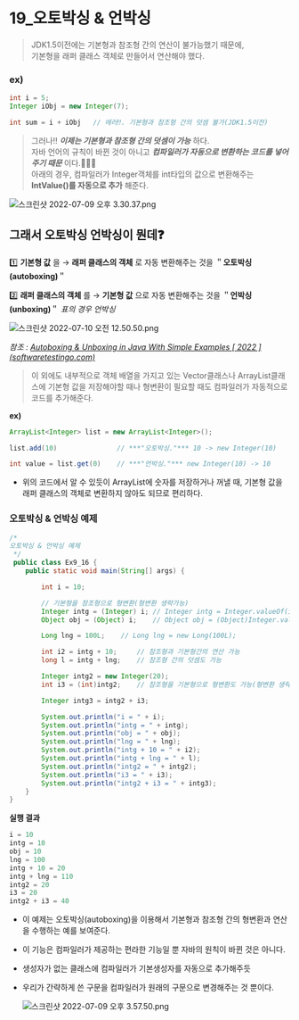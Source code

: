 # 19_오토박싱 & 언박싱
> JDK1.5이전에는 기본형과 참조형 간의 연산이 불가능했기 때문에,   
  기본형을 래퍼 클래스 객체로 만들어서 연산해야 했다.
> 

### ex)

```java
int i = 5;
Integer iObj = new Integer(7);

int sum = i + iObj   // 에러‼️. 기본형과 참조형 간의 덧셈 불가(JDK1.5이전)
```

> 그러나‼️ ***이제는 기본형과 참조형 간의 덧셈이 가능*** 하다.  
자바 언어의 규칙이 바뀐 것이 아니고 ***컴파일러가 자동으로 변환하는 코드를 넣어주기 때문*** 이다.🫢🫢🫢   
아래의 경우, 컴파일러가 Integer객체를 int타입의 값으로 변환해주는 **IntValue()를 자동으로 추가** 해준다.
> 

![스크린샷 2022-07-09 오후 3.30.37.png](https://s3.us-west-2.amazonaws.com/secure.notion-static.com/ee7aa1d8-4d24-4da5-a857-38bcde0fc245/%E1%84%89%E1%85%B3%E1%84%8F%E1%85%B3%E1%84%85%E1%85%B5%E1%86%AB%E1%84%89%E1%85%A3%E1%86%BA_2022-07-09_%E1%84%8B%E1%85%A9%E1%84%92%E1%85%AE_3.30.37.png?X-Amz-Algorithm=AWS4-HMAC-SHA256&X-Amz-Content-Sha256=UNSIGNED-PAYLOAD&X-Amz-Credential=AKIAT73L2G45EIPT3X45%2F20220709%2Fus-west-2%2Fs3%2Faws4_request&X-Amz-Date=20220709T105334Z&X-Amz-Expires=86400&X-Amz-Signature=edc1b846a4dcb51f95c312685a3235ba0e169ab00f9f89664e16e7995e16e7c1&X-Amz-SignedHeaders=host&response-content-disposition=filename%20%3D%22%25E1%2584%2589%25E1%2585%25B3%25E1%2584%258F%25E1%2585%25B3%25E1%2584%2585%25E1%2585%25B5%25E1%2586%25AB%25E1%2584%2589%25E1%2585%25A3%25E1%2586%25BA%25202022-07-09%2520%25E1%2584%258B%25E1%2585%25A9%25E1%2584%2592%25E1%2585%25AE%25203.30.37.png%22&x-id=GetObject)

## 그래서 오토박싱 언박싱이 뭔데❓

1️⃣ **기본형 값** 을 → **래퍼 클래스의 객체** 로 자동 변환해주는 것을 ＂**오토박싱(autoboxing)**＂

2️⃣ **래퍼 클래스의 객체** 를 → **기본형 값** 으로 자동 변환해주는 것을 ＂**언박싱(unboxing)**＂
*표의 경우  언박싱*

![스크린샷 2022-07-10 오전 12.50.50.png](https://s3.us-west-2.amazonaws.com/secure.notion-static.com/0203e36c-4fe4-4f53-9fbd-d9c9810b4263/%E1%84%89%E1%85%B3%E1%84%8F%E1%85%B3%E1%84%85%E1%85%B5%E1%86%AB%E1%84%89%E1%85%A3%E1%86%BA_2022-07-10_%E1%84%8B%E1%85%A9%E1%84%8C%E1%85%A5%E1%86%AB_12.50.50.png?X-Amz-Algorithm=AWS4-HMAC-SHA256&X-Amz-Content-Sha256=UNSIGNED-PAYLOAD&X-Amz-Credential=AKIAT73L2G45EIPT3X45%2F20220709%2Fus-west-2%2Fs3%2Faws4_request&X-Amz-Date=20220709T155221Z&X-Amz-Expires=86400&X-Amz-Signature=c80e7ce9f0e525104b27e55d69de6be2c4966729363bcaa56d27e938ae3031e1&X-Amz-SignedHeaders=host&response-content-disposition=filename%20%3D%22%25E1%2584%2589%25E1%2585%25B3%25E1%2584%258F%25E1%2585%25B3%25E1%2584%2585%25E1%2585%25B5%25E1%2586%25AB%25E1%2584%2589%25E1%2585%25A3%25E1%2586%25BA%25202022-07-10%2520%25E1%2584%258B%25E1%2585%25A9%25E1%2584%258C%25E1%2585%25A5%25E1%2586%25AB%252012.50.50.png%22&x-id=GetObject)

*참조 : [Autoboxing & Unboxing in Java With Simple Examples [ 2022 ] (softwaretestingo.com)](https://www.softwaretestingo.com/autoboxing-and-unboxing/)*

> 이 외에도 내부적으로 객체 배열을 가지고 있는 Vector클래스나 ArrayList클래스에 기본형 값을 저장해야할 때나 형변환이 필요할 때도 컴파일러가 자동적으로 코드를 추가해준다.
> 

**ex)**

```java
ArrayList<Integer> list = new ArrayList<Integer>();

list.add(10)               // ***"오토박싱."*** 10 -> new Integer(10)

int value = list.get(0)    // ***"언박싱."*** new Integer(10) -> 10
```

- 위의 코드에서 알 수 있듯이 ArrayList에 숫자를 저장하거나 꺼낼 때, 기본형 값을 래퍼 클래스의 객체로 변환하지 않아도 되므로 편리하다.

### 오토박싱 & 언박싱 예제

```java
/*
오토박싱 & 언박싱 예제
 */
 public class Ex9_16 {
    public static void main(String[] args) {

        int i = 10;

        // 기본형을 참조형으로 형변환(형변환 생략가능)
        Integer intg = (Integer) i; // Integer intg = Integer.valueOf(i);
        Object obj = (Object) i;    // Object obj = (Object)Integer.valueOf(i);

        Long lng = 100L;    // Long lng = new Long(100L);

        int i2 = intg + 10;     // 참조형과 기본형간의 연산 가능
        long l = intg + lng;    // 참조형 간의 덧셈도 가능

        Integer intg2 = new Integer(20);
        int i3 = (int)intg2;    // 참조형을 기본형으로 형변환도 가능(형변환 생략 가능)

        Integer intg3 = intg2 + i3;

        System.out.println("i = " + i);
        System.out.println("intg = " + intg);
        System.out.println("obj = " + obj);
        System.out.println("lng = " + lng);
        System.out.println("intg + 10 = " + i2);
        System.out.println("intg + lng = " + l);
        System.out.println("intg2 = " + intg2);
        System.out.println("i3 = " + i3);
        System.out.println("intg2 + i3 = " + intg3);
    }
}
```

**실행 결과**

```java
i = 10
intg = 10
obj = 10
lng = 100
intg + 10 = 20
intg + lng = 110
intg2 = 20
i3 = 20
intg2 + i3 = 40
```

- 이 예제는 오토박싱(autoboxing)을 이용해서 기본형과 참조형 간의 형변환과 연산을 수행하는 예를 보여준다.
- 이 기능은 컴파일러가 제공하는 편라한 기능일 뿐 자바의 원칙이 바뀐 것은 아니다.
- 생성자가 없는 클래스에 컴파일러가 기본생성자를 자동으로 추가해주듯
- 우리가 간략하게 쓴 구문을 컴파일러가 원래의 구문으로 변경해주는 것 뿐이다.
    
    ![스크린샷 2022-07-09 오후 3.57.50.png](https://s3.us-west-2.amazonaws.com/secure.notion-static.com/7854feda-cbf0-498f-af56-ce7a8be9e93d/%E1%84%89%E1%85%B3%E1%84%8F%E1%85%B3%E1%84%85%E1%85%B5%E1%86%AB%E1%84%89%E1%85%A3%E1%86%BA_2022-07-09_%E1%84%8B%E1%85%A9%E1%84%92%E1%85%AE_3.57.50.png?X-Amz-Algorithm=AWS4-HMAC-SHA256&X-Amz-Content-Sha256=UNSIGNED-PAYLOAD&X-Amz-Credential=AKIAT73L2G45EIPT3X45%2F20220709%2Fus-west-2%2Fs3%2Faws4_request&X-Amz-Date=20220709T105516Z&X-Amz-Expires=86400&X-Amz-Signature=53d474524d4b4c27e09d8e7e941358f69d572c4f9ba019f191c204ec08668c90&X-Amz-SignedHeaders=host&response-content-disposition=filename%20%3D%22%25E1%2584%2589%25E1%2585%25B3%25E1%2584%258F%25E1%2585%25B3%25E1%2584%2585%25E1%2585%25B5%25E1%2586%25AB%25E1%2584%2589%25E1%2585%25A3%25E1%2586%25BA%25202022-07-09%2520%25E1%2584%258B%25E1%2585%25A9%25E1%2584%2592%25E1%2585%25AE%25203.57.50.png%22&x-id=GetObject)
